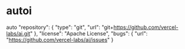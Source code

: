 # autoi
auto
  "repository": {
    "type": "git",
    "url": "git+https://github.com/vercel-labs/ai.git"
  },
  "license": "Apache License",
  "bugs": {
    "url": "https://github.com/vercel-labs/ai/issues"
  }
